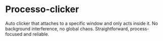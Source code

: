 # Processo-clicker
Auto clicker that attaches to a specific window and only acts inside it. No background interference, no global chaos. Straightforward, process-focused and reliable.
